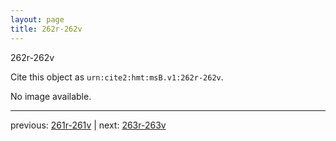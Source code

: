 ```yaml
---
layout: page
title: 262r-262v
---
```


262r-262v

Cite this object as `urn:cite2:hmt:msB.v1:262r-262v`.

No image available. 



---

previous: [261r-261v](../261r-261v/) | next: [263r-263v](../263r-263v/)